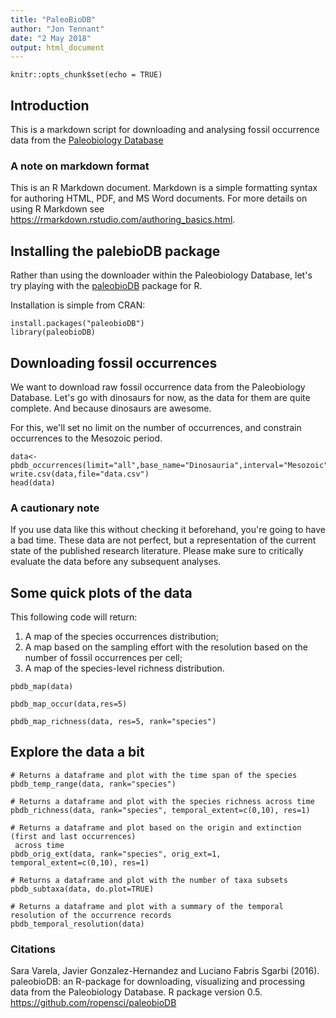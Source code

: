 ```yaml
---
title: "PaleoBioDB"
author: "Jon Tennant"
date: "2 May 2018"
output: html_document
---
```


```{r setup, include=FALSE}
knitr::opts_chunk$set(echo = TRUE)
```

## Introduction

This is a markdown script for downloading and analysing fossil occurrence data from the [Paleobiology Database](https://paleobiodb.org/)


### A note on markdown format

This is an R Markdown document. Markdown is a simple formatting syntax for authoring HTML, PDF, and MS Word documents. For more details on using R Markdown see <https://rmarkdown.rstudio.com/authoring_basics.html>.


## Installing the palebioDB package

Rather than using the downloader within the Paleobiology Database, let's try playing with the [paleobioDB](https://github.com/ropensci/paleobioDB) package for R.

Installation is simple from CRAN:

```{r}
install.packages("paleobioDB")
library(paleobioDB)
```
## Downloading fossil occurrences

We want to download raw fossil occurrence data from the Paleobiology Database. Let's go with dinosaurs for now, as the data for them are quite complete. And because dinosaurs are awesome.

For this, we'll set no limit on the number of occurrences, and constrain occurrences to the Mesozoic period.

```{r}
data<-pbdb_occurrences(limit="all",base_name="Dinosauria",interval="Mesozoic")
write.csv(data,file="data.csv")
head(data)
```
### A cautionary note

If you use data like this without checking it beforehand, you're going to have a bad time. These data are not perfect, but a representation of the current state of the published research literature. Please make sure to critically evaluate the data before any subsequent analyses.

## Some quick plots of the data

This following code will return: 

1. A map of the species occurrences distribution; 
2. A map based on the sampling effort with the resolution based on the number of fossil occurrences per cell;
3. A map of the species-level richness distribution.

```{r}
pbdb_map(data)

pbdb_map_occur(data,res=5)

pbdb_map_richness(data, res=5, rank="species")
```

## Explore the data a bit
```{r}
# Returns a dataframe and plot with the time span of the species
pbdb_temp_range(data, rank="species")

# Returns a dataframe and plot with the species richness across time
pbdb_richness(data, rank="species", temporal_extent=c(0,10), res=1)

# Returns a dataframe and plot based on the origin and extinction (first and last occurrences)
 across time
pbdb_orig_ext(data, rank="species", orig_ext=1, temporal_extent=c(0,10), res=1)

# Returns a dataframe and plot with the number of taxa subsets
pbdb_subtaxa(data, do.plot=TRUE)         

# Returns a dataframe and plot with a summary of the temporal resolution of the occurrence records
pbdb_temporal_resolution(data)
```

### Citations
Sara Varela, Javier Gonzalez-Hernandez and Luciano Fabris Sgarbi (2016). paleobioDB: an R-package for downloading, visualizing and processing data from the Paleobiology Database. R package version 0.5. https://github.com/ropensci/paleobioDB
